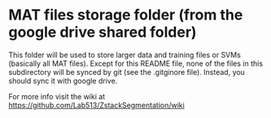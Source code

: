 # MAT files storage folder (from the google drive shared folder)
This folder will be used to store larger data and training files or SVMs (basically all MAT files). Except for this README file, none of the files in this subdirectory will be synced by git (see the .gitginore file). Instead, you should sync it with google drive.

For more info visit the wiki at <https://github.com/Lab513/ZstackSegmentation/wiki>
